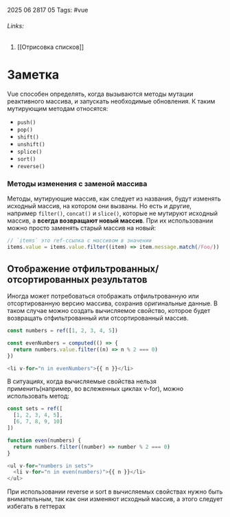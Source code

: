 2025 06 2817 05
Tags: #vue 
###### Links: 
1) [[Отрисовка списков]] 
# Заметка
Vue способен определять, когда вызываются методы мутации реактивного массива, и запускать необходимые обновления. К таким мутирующим методам относятся:

- `push()`
- `pop()`
- `shift()`
- `unshift()`
- `splice()`
- `sort()`
- `reverse()`

### Методы изменения с заменой массива
Методы, мутирующие массив, как следует из названия, будут изменять исходный массив, на котором они вызваны. Но есть и другие, например `filter()`, `concat()` и `slice()`, которые не мутируют исходный массив, а **всегда возвращают новый массив**. При их использовании можно просто заменять старый массив на новый:
```js
// `items` это ref-ссылка с массивом в значении
items.value = items.value.filter((item) => item.message.match(/Foo/))
```
## Отображение отфильтрованных/отсортированных результатов
Иногда может потребоваться отображать отфильтрованную или отсортированную версию массива, сохранив оригинальные данные. В таком случае можно создать вычисляемое свойство, которое будет возвращать отфильтрованный или отсортированный массив.
```js
const numbers = ref([1, 2, 3, 4, 5])

const evenNumbers = computed(() => {
  return numbers.value.filter((n) => n % 2 === 0)
})
```

```js
<li v-for="n in evenNumbers">{{ n }}</li>
```
В ситуациях, когда вычисляемые свойства нельзя применить(например, во вслеженных циклах v-for), можно использовать метод:
```js
const sets = ref([
  [1, 2, 3, 4, 5],
  [6, 7, 8, 9, 10]
])

function even(numbers) {
  return numbers.filter((number) => number % 2 === 0)
}

<ul v-for="numbers in sets">
  <li v-for="n in even(numbers)">{{ n }}</li>
</ul>
```

При использовании reverse и sort в вычисляемых свойствах нужно быть внимательным, так как они изменяют исходный массив, а этого следует избегать в геттерах